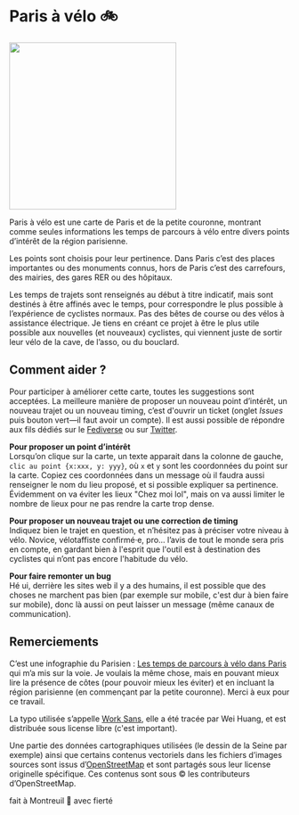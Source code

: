 # Paris à vélo 🚲
 
<img src="https://joachimesque.github.io/paris-a-velo/img/opengraph.jpg" width="300"/>

Paris à vélo est une carte de Paris et de la petite couronne, montrant comme seules informations les temps de parcours à vélo entre divers points d’intérêt de la région parisienne.

Les points sont choisis pour leur pertinence. Dans Paris c’est des places importantes ou des monuments connus, hors de Paris c’est des carrefours, des mairies, des gares RER ou des hôpitaux.

Les temps de trajets sont renseignés au début à titre indicatif, mais sont destinés à être affinés avec le temps, pour correspondre le plus possible à l’expérience de cyclistes normaux. Pas des bêtes de course ou des vélos à assistance électrique. Je tiens en créant ce projet à être le plus utile possible aux nouvelles (et nouveaux) cyclistes, qui viennent juste de sortir leur vélo de la cave, de l’asso, ou du bouclard.

## Comment aider ?

Pour participer à améliorer cette carte, toutes les suggestions sont acceptées. La meilleure manière de proposer un nouveau point d’intérêt, un nouveau trajet ou un nouveau timing, c’est d'ouvrir un ticket (onglet _Issues_ puis bouton vert—il faut avoir un compte). Il est aussi possible de répondre aux fils dédiés sur le [Fediverse](https://boitam.eu/@joachim/104122684640655166) ou sur [Twitter](https://twitter.com/joachimesque/status/1258144151658512385).

**Pour proposer un point d’intérêt**\
Lorsqu’on clique sur la carte, un texte apparait dans la colonne de gauche, `clic au point {x:xxx, y: yyy}`, où `x` et `y` sont les coordonnées du point sur la carte. Copiez ces coordonnées dans un message où il faudra aussi renseigner le nom du lieu proposé, et si possible expliquer sa pertinence. Évidemment on va éviter les lieux "Chez moi lol", mais on va aussi limiter le nombre de lieux pour ne pas rendre la carte trop dense.

**Pour proposer un nouveau trajet ou une correction de timing**\
Indiquez bien le trajet en question, et n’hésitez pas à préciser votre niveau à vélo. Novice, vélotaffiste confirmé·e, pro… l’avis de tout le monde sera pris en compte, en gardant bien à l'esprit que l'outil est à destination des cyclistes qui n’ont pas encore l'habitude du vélo.

**Pour faire remonter un bug**\
Hé ui, derrière les sites web il y a des humains, il est possible que des choses ne marchent pas bien (par exemple sur mobile, c'est dur à bien faire sur mobile), donc là aussi on peut laisser un message (même canaux de communication).

## Remerciements

C’est une infographie du Parisien : [Les temps de parcours à vélo dans Paris](http://www.leparisien.fr/info-paris-ile-de-france-oise/transports/greve-dans-les-transports-a-paris-les-temps-de-parcours-a-velo-en-une-infographie-21-12-2019-8222538.php) qui m’a mis sur la voie. Je voulais la même chose, mais en pouvant mieux lire la présence de côtes (pour pouvoir mieux les éviter) et en incluant la région parisienne (en commençant par la petite couronne). Merci à eux pour ce travail.

La typo utilisée s’appelle [Work Sans](https://github.com/weiweihuanghuang/Work-Sans), elle a été tracée par Wei Huang, et est distribuée sous license libre (c'est important).

Une partie des données cartographiques utilisées (le dessin de la Seine par exemple) ainsi que certains contenus vectoriels dans les fichiers d’images sources sont issus d’[OpenStreetMap](https://www.openstreetmap.org) et sont partagés sous leur license originelle spécifique. Ces contenus sont sous © les contributeurs d’OpenStreetMap.


fait à Montreuil 🍑 avec fierté
